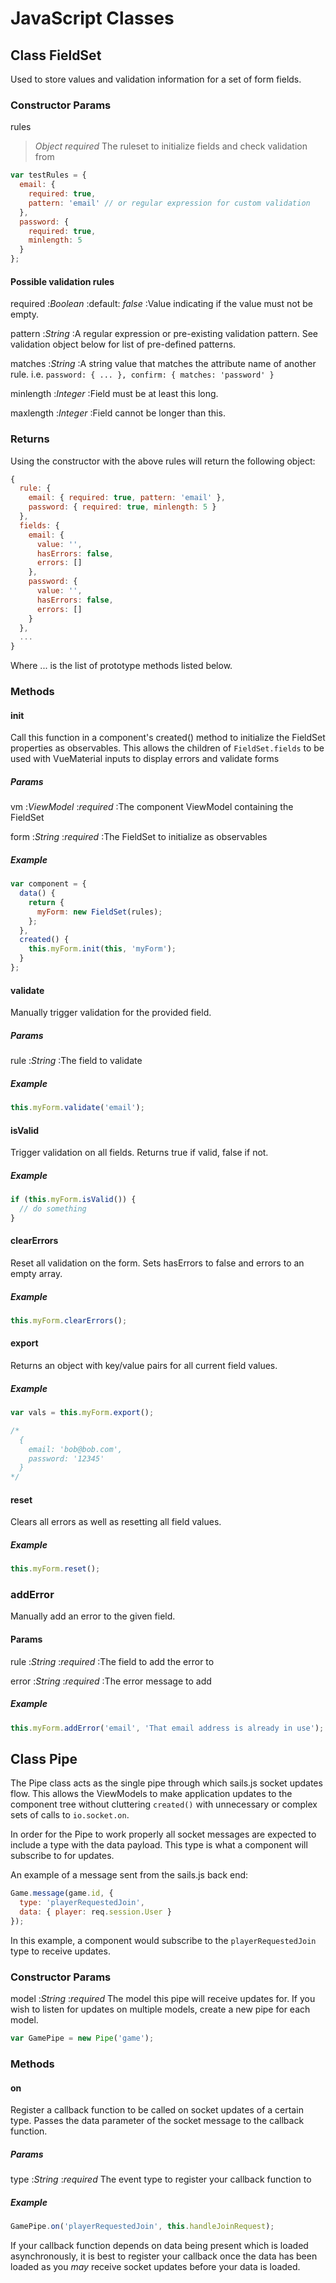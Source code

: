 
# JavaScript Classes


## Class FieldSet

Used to store values and validation information for a
set of form fields.

### Constructor Params

rules
> _Object_
> _required_
> The ruleset to initialize fields and check validation from

```javascript
var testRules = {
  email: {
    required: true,
    pattern: 'email' // or regular expression for custom validation
  },
  password: {
    required: true,
    minlength: 5
  }
};
```

#### Possible validation rules

required
:_Boolean_
:default: _false_
:Value indicating if the value must not be empty.

pattern
:_String_
:A regular expression or pre-existing validation pattern. See validation object below for list of pre-defined patterns.

matches
:_String_
:A string value that matches the attribute name of another rule. i.e. `password: { ... }, confirm: { matches: 'password' }`

minlength
:_Integer_
:Field must be at least this long.

maxlength
:_Integer_
:Field cannot be longer than this.

### Returns

Using the constructor with the above rules will return the following object:

```javascript
{
  rule: {
    email: { required: true, pattern: 'email' },
    password: { required: true, minlength: 5 }
  },
  fields: {
    email: {
      value: '',
      hasErrors: false,
      errors: []
    },
    password: {
      value: '',
      hasErrors: false,
      errors: []
    }
  },
  ...
}
```

Where ... is the list of prototype methods listed below.

### Methods

#### init

Call this function in a component's created() method to initialize the FieldSet properties as observables. This allows the children of `FieldSet.fields` to be used with VueMaterial inputs to display errors and validate forms

##### Params

vm
:_ViewModel_
:_required_
:The component ViewModel containing the FieldSet

form
:_String_
:_required_
:The FieldSet to initialize as observables

##### Example

```javascript
var component = {
  data() {
    return {
      myForm: new FieldSet(rules);
    };
  },
  created() {
    this.myForm.init(this, 'myForm');
  }
};
```

#### validate

Manually trigger validation for the provided field.

##### Params

rule
:_String_
:The field to validate

##### Example

```javascript
this.myForm.validate('email');
```

#### isValid

Trigger validation on all fields. Returns true if valid, false if not.

##### Example

```javascript
if (this.myForm.isValid()) {
  // do something
}
```

#### clearErrors

Reset all validation on the form. Sets hasErrors to false and errors to an empty array.

##### Example

```javascript
this.myForm.clearErrors();
```

#### export

Returns an object with key/value pairs for all current field values.

##### Example

```javascript
var vals = this.myForm.export();

/*
  {
    email: 'bob@bob.com',
    password: '12345'
  }
*/
```

#### reset

Clears all errors as well as resetting all field values.

##### Example

```javascript
this.myForm.reset();
```

### addError

Manually add an error to the given field.

#### Params

rule
:_String_
:_required_
:The field to add the error to

error
:_String_
:_required_
:The error message to add

##### Example

```javascript
this.myForm.addError('email', 'That email address is already in use');
```


## Class Pipe

The Pipe class acts as the single pipe through which sails.js socket updates flow. This allows the ViewModels to make application updates to the component tree without cluttering `created()` with unnecessary or complex sets of calls to `io.socket.on`.

In order for the Pipe to work properly all socket messages are expected to include a type with the data payload. This type is what a component will subscribe to for updates.

An example of a message sent from the sails.js back end:

```javascript
Game.message(game.id, {
  type: 'playerRequestedJoin',
  data: { player: req.session.User }
});
```

In this example, a component would subscribe to the `playerRequestedJoin` type to receive updates.

### Constructor Params

model
:_String_
:_required_
The model this pipe will receive updates for. If you wish to listen for updates on multiple models, create a new pipe for each model.

```javascript
var GamePipe = new Pipe('game');
```

### Methods

#### on

Register a callback function to be called on socket updates of a certain type. Passes the data parameter of the socket message to the callback function.

##### Params

type
:_String_
:_required_
The event type to register your callback function to

##### Example

```javascript
GamePipe.on('playerRequestedJoin', this.handleJoinRequest);
```

If your callback function depends on data being present which is loaded asynchronously, it is best to register your callback once the data has been loaded as you _may_ receive socket updates before your data is loaded.
